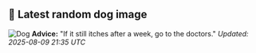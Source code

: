 ## 🐶 Latest random dog image
![Dog](https://images.dog.ceo/breeds/hound-ibizan/n02091244_1045.jpg)
**Advice:** "If it still itches after a week, go to the doctors."
*Updated: 2025-08-09 21:35 UTC*
